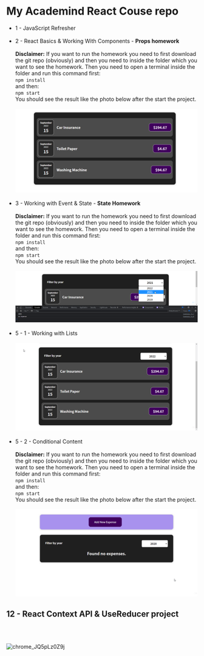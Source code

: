 ﻿# My Academind React Couse repo

- 1 - JavaScript Refresher
  <br/>
  <br/>
- 2 - React Basics & Working With Components - **Props homework**
  <br/>
  <br/>
  **Disclaimer:** If you want to run the homework you need to first download the git repo (obviously) and then you need to inside the folder which you want to see the homework. Then you need to open a terminal inside the folder and run this command first:
  <br/>
  `npm install`
  <br/>
  and then:
  <br/>
  `npm start`
  <br/>
  You should see the result like the photo below after the start the project.
  <br/>
  <br/>
  ![02 - Props Homework looks](./images/02-homework.png)
  <br/>
  <br/>
- 3 - Working with Event & State - **State Homework**
  <br/>
  <br/>
  **Disclaimer:** If you want to run the homework you need to first download the git repo (obviously) and then you need to inside the folder which you want to see the homework. Then you need to open a terminal inside the folder and run this command first:
  <br/>
  `npm install`
  <br/>
  and then:
  <br/>
  `npm start`
  <br/>
  You should see the result like the photo below after the start the project.
  <br/>
  <br/>
  ![03 - State Homework looks](./images/03-homework.png)
  <br/>
  <br/>
- 5 - 1 - Working with Lists
  <br/>
  <br/>
  ![05 - 01 - Homework looks](./images/05-01-homework.gif)
  <br/>
  <br/>
- 5 - 2 - Conditional Content
  <br/>
  <br/>
  **Disclaimer:** If you want to run the homework you need to first download the git repo (obviously) and then you need to inside the folder which you want to see the homework. Then you need to open a terminal inside the folder and run this command first:
  <br/>
  `npm install`
  <br/>
  and then:
  <br/>
  `npm start`
  <br/>
  You should see the result like the photo below after the start the project.
  <br/>
  <br/>
  ![05 - 00 - Homework looks](./images/05-02-homework.gif)
## 12 - React Context API & UseReducer project
  <br/>
  <br/>  
  
  ![chrome_JQ5pLz0Z9j](https://user-images.githubusercontent.com/95627279/222957299-642e0baa-4d1e-4850-8179-fba8249bfaf0.png)
